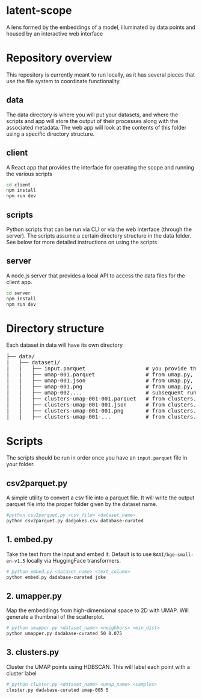 # latent-scope
A lens formed by the embeddings of a model, illuminated by data points and housed by an interactive web interface 


# Repository overview
This repository is currently meant to run locally, as it has several pieces that use the file system to coordinate functionality.

## data
The data directory is where you will put your datasets, and where the scripts and app will store the output of their processes along with the associated metadata. The web app will look at the contents of this folder using a specific directory structure.

## client
A React app that provides the interface for operating the scope and running the various scripts 
```bash
cd client
npm install
npm run dev
```

## scripts
Python scripts that can be run via CLI or via the web interface (through the server). The scripts assume a certain directory structure in the data folder.  
See below for more detailed instructions on using the scripts

## server
A node.js server that provides a local API to access the data files for the client app.
```bash
cd server
npm install
npm run dev
```


# Directory structure

Each dataset in data will have its own directory
<pre>
├── data/
|   ├── dataset1/
|   |   ├── input.parquet                   # you provide this file
|   |   ├── umap-001.parquet                # from umap.py, x,y coordinates
|   |   ├── umap-001.json                   # from umap.py, params used
|   |   ├── umap-001.png                    # from umap.py, thumbnail of plot
|   |   ├── umap-002....                    # subsequent runs increment
|   |   ├── clusters-umap-001-001.parquet   # from clusters.py, cluster labels
|   |   ├── clusters-umap-001-001.json      # from clusters.py, params used
|   |   ├── clusters-umap-001-001.png       # from clusters.py, thumbnail of plot
|   |   ├── clusters-umap-001-...           # from clusters.py, thumbnail of plot
</pre>

# Scripts
The scripts should be run in order once you have an `input.parquet` file in your folder.

## csv2parquet.py
A simple utility to convert a csv file into a parquet file. It will write the output parquet file into the proper folder given by the dataset name.

```bash
#python csv2parquet.py <csv_file> <dataset_name>
python csv2parquet.py dadjokes.csv database-curated
```

## 1. embed.py 
Take the text from the input and embed it. Default is to use `BAAI/bge-small-en-v1.5` locally via HuggingFace transformers.

```bash
# python embed.py <dataset_name> <text_column>
python embed.py dadabase-curated joke
```

## 2. umapper.py
Map the embeddings from high-dimensional space to 2D with UMAP. Will generate a thumbnail of the scatterplot.
```bash
# python umapper.py <dataset_name> <neighbors> <min_dist>
python umapper.py dadabase-curated 50 0.075 
```


## 3. clusters.py
Cluster the UMAP points using HDBSCAN. This will label each point with a cluster label
```bash
# python cluster.py <dataset_name> <umap_name> <samples>
cluster.py dadabase-curated umap-005 5
```

